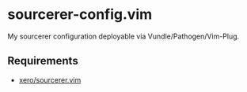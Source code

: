 # sourcerer-config.vim
My sourcerer configuration deployable via Vundle/Pathogen/Vim-Plug.

## Requirements
* [xero/sourcerer.vim](https://github.com/xero/sourcerer.vim)
